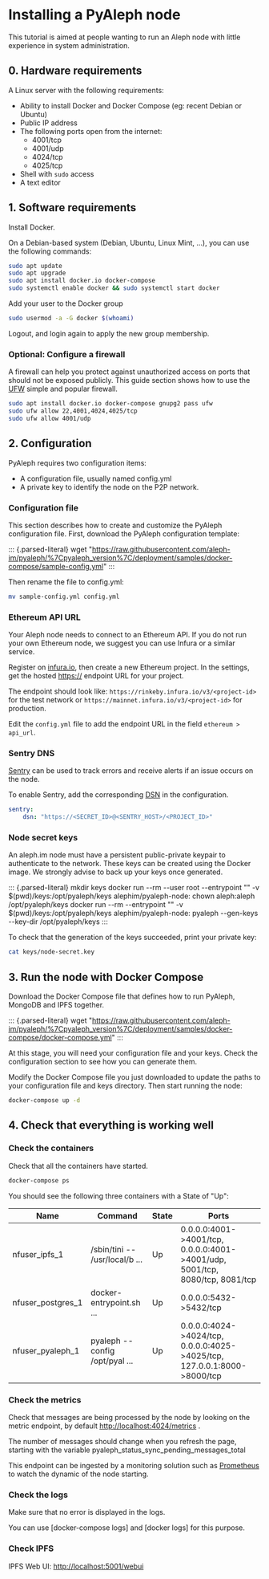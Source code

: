 # Installing a PyAleph node

This tutorial is aimed at people wanting to run an Aleph node with
little experience in system administration.

## 0. Hardware requirements

A Linux server with the following requirements:

-   Ability to install Docker and Docker Compose (eg: recent Debian or Ubuntu)
-   Public IP address
-   The following ports open from the internet:
    -   4001/tcp
    -   4001/udp
    -   4024/tcp
    -   4025/tcp
-   Shell with `sudo` access
-   A text editor

## 1. Software requirements

Install Docker.

On a Debian-based system (Debian, Ubuntu, Linux Mint, ...), you can use
the following commands:

```bash
sudo apt update
sudo apt upgrade
sudo apt install docker.io docker-compose
sudo systemctl enable docker && sudo systemctl start docker
```

Add your user to the Docker group

```bash
sudo usermod -a -G docker $(whoami)
```

Logout, and login again to apply the new group membership.

### Optional: Configure a firewall

A firewall can help you protect against unauthorized access on ports
that should not be exposed publicly. This guide section shows how to use
the [UFW](https://launchpad.net/ufw) simple and popular firewall.

```bash
sudo apt install docker.io docker-compose gnupg2 pass ufw
sudo ufw allow 22,4001,4024,4025/tcp
sudo ufw allow 4001/udp
```

## 2. Configuration

PyAleph requires two configuration items:

-   A configuration file, usually named config.yml
-   A private key to identify the node on the P2P network.

### Configuration file

This section describes how to create and customize the PyAleph
configuration file. First, download the PyAleph configuration template:

::: {.parsed-literal}
wget
"<https://raw.githubusercontent.com/aleph-im/pyaleph/%7Cpyaleph_version%7C/deployment/samples/docker-compose/sample-config.yml>"
:::

Then rename the file to config.yml:

```bash
mv sample-config.yml config.yml
```

### Ethereum API URL

Your Aleph node needs to connect to an Ethereum API. If you do not run
your own Ethereum node, we suggest you can use Infura or a similar
service.

Register on [infura.io](https://infura.io/), then create a new Ethereum
project. In the settings, get the hosted <https://> endpoint URL for
your project.

The endpoint should look like:
`https://rinkeby.infura.io/v3/<project-id>` for the test
network or `https://mainnet.infura.io/v3/<project-id>` for
production.

Edit the `config.yml` file to add the endpoint URL in the
field `ethereum > api_url`.

### Sentry DNS

[Sentry](https://sentry.io/) can be used to track errors and receive
alerts if an issue occurs on the node.

To enable Sentry, add the corresponding
[DSN](https://docs.sentry.io/product/sentry-basics/dsn-explainer/) in
the configuration.

```yaml
sentry:
    dsn: "https://<SECRET_ID>@<SENTRY_HOST>/<PROJECT_ID>"
```

### Node secret keys

An aleph.im node must have a persistent public-private keypair to
authenticate to the network. These keys can be created using the Docker
image. We strongly advise to back up your keys once generated.

::: {.parsed-literal}
mkdir keys docker run --rm --user root --entrypoint "" -v
$(pwd)/keys:/opt/pyaleph/keys alephim/pyaleph-node: chown aleph:aleph
/opt/pyaleph/keys docker run --rm --entrypoint "" -v
$(pwd)/keys:/opt/pyaleph/keys alephim/pyaleph-node: pyaleph --gen-keys
--key-dir /opt/pyaleph/keys
:::

To check that the generation of the keys succeeded, print your private
key:

```bash
cat keys/node-secret.key
```

## 3. Run the node with Docker Compose

Download the Docker Compose file that defines how to run PyAleph,
MongoDB and IPFS together.

::: {.parsed-literal}
wget
"<https://raw.githubusercontent.com/aleph-im/pyaleph/%7Cpyaleph_version%7C/deployment/samples/docker-compose/docker-compose.yml>"
:::

At this stage, you will need your configuration file and your keys.
Check the configuration section to see how you can generate them.

Modify the Docker Compose file you just downloaded to update the paths
to your configuration file and keys directory. Then start running the
node:

```bash
docker-compose up -d
```

## 4. Check that everything is working well

### Check the containers

Check that all the containers have started.

```bash
docker-compose ps
```

You should see the following three containers with a State of "Up":

| Name              | Command                        | State | Ports                                                                        |
|-------------------|--------------------------------|-------|------------------------------------------------------------------------------|
| nfuser_ipfs_1     | /sbin/tini -- /usr/local/b ... | Up    | 0.0.0.0:4001->4001/tcp, 0.0.0.0:4001->4001/udp, 5001/tcp, 8080/tcp, 8081/tcp |
| nfuser_postgres_1 | docker-entrypoint.sh ...       | Up    | 0.0.0.0:5432->5432/tcp                                                       |
| nfuser_pyaleph_1  | pyaleph --config /opt/pyal ... | Up    | 0.0.0.0:4024->4024/tcp, 0.0.0.0:4025->4025/tcp, 127.0.0.1:8000->8000/tcp     |

### Check the metrics

Check that messages are being processed by the node by looking on the
metric endpoint, by default <http://localhost:4024/metrics> .

The number of messages should change when you refresh the page, starting
with the variable pyaleph_status_sync_pending_messages_total

This endpoint can be ingested by a monitoring solution such as
[Prometheus](https://prometheus.io/) to watch the dynamic of the node
starting.

### Check the logs

Make sure that no error is displayed in the logs.

You can use [docker-compose logs] and [docker
logs] for this purpose.

### Check IPFS

IPFS Web UI: <http://localhost:5001/webui>
